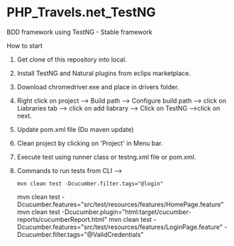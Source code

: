 # PHP_Travels.net_TestNG
BDD framework using TestNG - Stable framework

How to start

1. Get clone of this repository into local.
2. Install TestNG and Natural plugins from eclips marketplace.
3. Download chromedriver.exe and place in drivers folder.
4. Right click on project --> Build path --> Configure build path --> click on Liabraries tab --> click on add liabrary --> Click on TestNG -->click on next.
5. Update pom.xml file (Do maven update)
6. Clean project by clicking on 'Project' in Menu bar.
7. Execute test using runner class or testng.xml file or pom.xml.
8. Commands to run tests from CLI -->

       mvn clean test -Dcucumber.filter.tags="@login"
	 mvn clean test -Dcucumber.features="src/test/resources/features/HomePage.feature"
	 mvn clean test -Dcucumber.plugin="html:target/cucumber-reports/cucumberReport.html"
	 mvn clean test -Dcucumber.features="src/test/resources/features/LoginPage.feature" -Dcucumber.filter.tags="@ValidCredentials"	 
      
